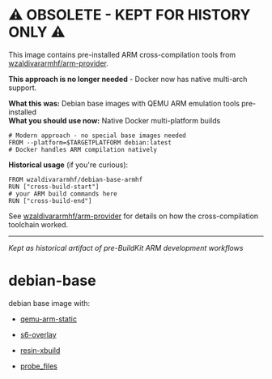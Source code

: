 # ⚠️ OBSOLETE - KEPT FOR HISTORY ONLY ⚠️

This image contains pre-installed ARM cross-compilation tools from [wzaldivararmhf/arm-provider](https://github.com/wzaldivar/arm-provider).

**This approach is no longer needed** - Docker now has native multi-arch support.

**What this was:** Debian base images with QEMU ARM emulation tools pre-installed  
**What you should use now:** Native Docker multi-platform builds

```
# Modern approach - no special base images needed
FROM --platform=$TARGETPLATFORM debian:latest
# Docker handles ARM compilation natively
```

**Historical usage** (if you're curious):

```
FROM wzaldivararmhf/debian-base-armhf
RUN ["cross-build-start"]
# your ARM build commands here
RUN ["cross-build-end"]
```

See [wzaldivararmhf/arm-provider](https://github.com/wzaldivar/arm-provider) for details on how the cross-compilation toolchain worked.

---
*Kept as historical artifact of pre-BuildKit ARM development workflows*

# debian-base

debian base image with:

* [qemu-arm-static](https://github.com/resin-io/qemu)

* [s6-overlay](https://github.com/just-containers/s6-overlay)

* [resin-xbuild](https://github.com/resin-io-projects/armv7hf-debian-qemu)

* [probe_files](https://github.com/wzaldivar/arm-provider)
